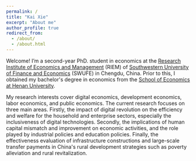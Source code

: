 ```yaml
---
permalink: /
title: "Kai Xie"
excerpt: "About me"
author_profile: true
redirect_from: 
  - /about/
  - /about.html
---
```


Welcome! I’m a second-year PhD. student in economics at the [Research Institute of Economics and Management](https://riem.swufe.edu.cn/) (RIEM) of [Southwestern University of Finance and Economics](https://www.swufe.edu.cn/) (SWUFE) in Chengdu, China. Prior to this, I obtained my bachelor's degree in economics from the [School of Economics at Henan University](http://jjxy.henu.edu.cn/).

My research interests cover digital economics, development economics, labor economics, and public economics. The current research focuses on three main areas. Firstly, the impact of digital revolution on the efficiency and welfare for the household and enterprise sectors, especially the inclusiveness of digital technologies. Secondly, the implications of human capital mismatch and improvement on economic activities, and the role played by industrial policies and education policies. Finally, the effectiveness evaluation of infrastructure constructions and large-scale transfer payments in China's rural development strategies such as poverty alleviation and rural revitalization.
